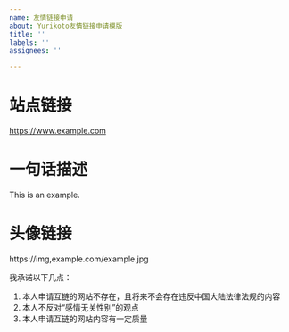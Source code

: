 ```yaml
---
name: 友情链接申请
about: Yurikoto友情链接申请模版
title: ''
labels: ''
assignees: ''

---
```


# 站点链接
https://www.example.com
# 一句话描述
This is an example.
# 头像链接
https://img,example.com/example.jpg

我承诺以下几点：
1. 本人申请互链的网站不存在，且将来不会存在违反中国大陆法律法规的内容
2. 本人不反对“感情无关性别”的观点
3. 本人申请互链的网站内容有一定质量
